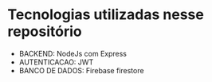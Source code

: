 # Tecnologias utilizadas nesse repositório

- BACKEND: NodeJs com Express
- AUTENTICACAO: JWT
- BANCO DE DADOS: Firebase firestore
